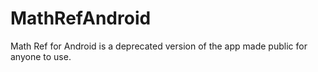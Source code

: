 # MathRefAndroid
Math Ref for Android is a deprecated version of the app made public for anyone to use.
